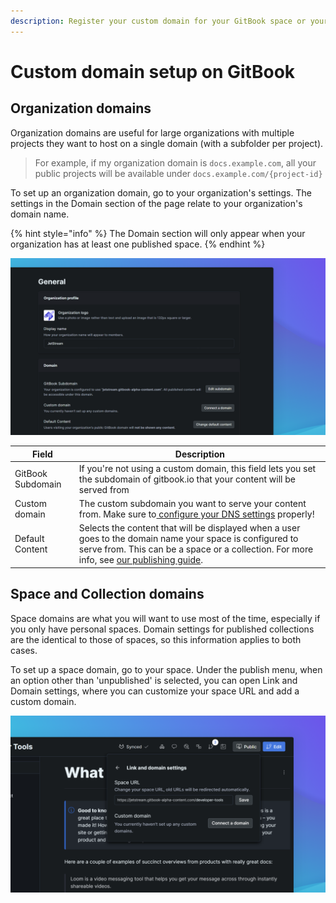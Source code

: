 ```yaml
---
description: Register your custom domain for your GitBook space or your whole organization.
---
```


# Custom domain setup on GitBook

## Organization domains

Organization domains are useful for large organizations with multiple projects they want to host on a single domain (with a subfolder per project).

> For example, if my organization domain is `docs.example.com`, all your public projects will be available under `docs.example.com/{project-id}`

To set up an organization domain, go to your organization's settings. The settings in the Domain section of the page relate to your organization's domain name.

{% hint style="info" %}
The Domain section will only appear when your organization has at least one published space.
{% endhint %}

![](<../../.gitbook/assets/General Settings.png>)

| Field             | Description                                                                                                                                                                                                                              |
| ----------------- | ---------------------------------------------------------------------------------------------------------------------------------------------------------------------------------------------------------------------------------------- |
| GitBook Subdomain | If you're not using a custom domain, this field lets you set the subdomain of gitbook.io that your content will be served from                                                                                                           |
| Custom domain     | The custom subdomain you want to serve your content from. Make sure to[ configure your DNS settings](dns-configuration.md) properly!                                                                                                     |
| Default Content   | Selects the content that will be displayed when a user goes to the domain name your space is configured to serve from. This can be a space or a collection. For more info, see [our publishing guide](../../spaces/space-visibility.md). |

## Space and Collection domains

Space domains are what you will want to use most of the time, especially if you only have personal spaces. Domain settings for published collections are the identical to those of spaces, so this information applies to both cases.

To set up a space domain, go to your space. Under the publish menu, when an option other than 'unpublished' is selected, you can open Link and Domain settings, where you can customize your space URL and add a custom domain.

![](<../../.gitbook/assets/Link Settings.png>)
